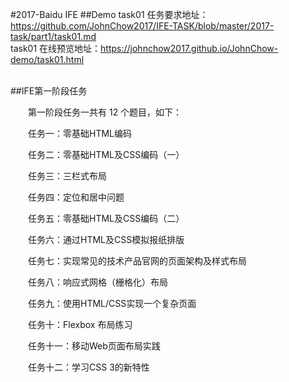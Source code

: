 #2017-Baidu IFE
##Demo
task01 任务要求地址：https://github.com/JohnChow2017/IFE-TASK/blob/master/2017-task/part1/task01.md<br>
task01 在线预览地址：https://johnchow2017.github.io/JohnChow-demo/task01.html

<br>
##IFE第一阶段任务


　　第一阶段任务一共有 12 个题目，如下：

　　任务一：零基础HTML编码

　　任务二：零基础HTML及CSS编码（一）

　　任务三：三栏式布局

　　任务四：定位和居中问题

　　任务五：零基础HTML及CSS编码（二）

　　任务六：通过HTML及CSS模拟报纸排版

　　任务七：实现常见的技术产品官网的页面架构及样式布局

　　任务八：响应式网格（栅格化）布局

　　任务九：使用HTML/CSS实现一个复杂页面

　　任务十：Flexbox 布局练习

　　任务十一：移动Web页面布局实践

　　任务十二：学习CSS 3的新特性
